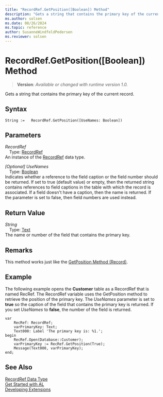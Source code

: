 ```yaml
---
title: "RecordRef.GetPosition([Boolean]) Method"
description: "Gets a string that contains the primary key of the current record."
ms.author: solsen
ms.date: 08/26/2024
ms.topic: reference
author: SusanneWindfeldPedersen
ms.reviewer: solsen
---
```

[//]: # (START>DO_NOT_EDIT)
[//]: # (IMPORTANT:Do not edit any of the content between here and the END>DO_NOT_EDIT.)
[//]: # (Any modifications should be made in the .xml files in the ModernDev repo.)
# RecordRef.GetPosition([Boolean]) Method
> **Version**: _Available or changed with runtime version 1.0._

Gets a string that contains the primary key of the current record.


## Syntax
```AL
String :=   RecordRef.GetPosition([UseNames: Boolean])
```
## Parameters
*RecordRef*  
&emsp;Type: [RecordRef](recordref-data-type.md)  
An instance of the [RecordRef](recordref-data-type.md) data type.  

*[Optional] UseNames*  
&emsp;Type: [Boolean](../boolean/boolean-data-type.md)  
Indicates whether a reference to the field caption or the field number should be returned. If set to true (default value) or empty, then the returned string contains references to field captions in the table with which the record is associated. If a field doesn't have a caption, then the name is returned. If the parameter is set to false, then field numbers are used instead.  


## Return Value
*String*  
&emsp;Type: [Text](../text/text-data-type.md)  
The name or number of the field that contains the primary key.


[//]: # (IMPORTANT: END>DO_NOT_EDIT)

## Remarks

This method works just like the [GetPosition Method \(Record\)](../library.md).  
  
## Example

The following example opens the **Customer** table as a RecordRef that is named RecRef. The RecordRef variable uses the GetPosition method to retrieve the position of the primary key. The *UseNames* parameter is set to **true** so the caption of the field that contains the primary key is returned. If you set *UseNames* to **false**, the number of the field is returned.
   
```al
var
    RecRef: RecordRef;
    varPrimaryKey: Text;
    Text000: Label 'The primary key is: %1.';
begin    
    RecRef.Open(Database::Customer);  
    varPrimaryKey := RecRef.GetPosition(True);  
    Message(Text000, varPrimaryKey);  
end;
```  
  

## See Also
[RecordRef Data Type](recordref-data-type.md)  
[Get Started with AL](../../devenv-get-started.md)  
[Developing Extensions](../../devenv-dev-overview.md)